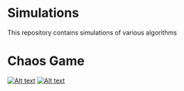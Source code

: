 # Simulations
This repository contains simulations of various algorithms 

# Chaos Game
[![Alt text](https://i.ytimg.com/vi/xAdveCc689k/hqdefault.jpg)](https://www.youtube.com/watch?v=xAdveCc689k)
[![Alt text](https://i.ytimg.com/vi/xAdveCc689k/1.jpg)](https://www.youtube.com/watch?v=xAdveCc689k)

